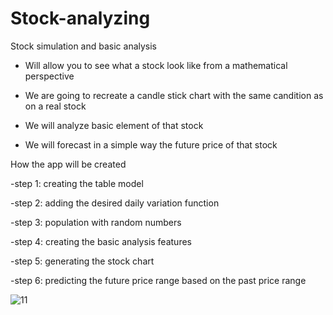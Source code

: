 # Stock-analyzing


Stock simulation and basic analysis


- Will allow you to see what a stock look like from a mathematical perspective


- We are going to recreate a candle stick chart with the same candition as on a real stock


- We will analyze basic element of that stock


- We will forecast in a simple way the future price of that stock



How the app will be created

-step 1: creating the table model 


-step 2: adding the desired daily variation function


-step 3: population with random numbers


-step 4: creating the basic analysis features


-step 5: generating the stock chart


-step 6: predicting the future price range based on the past price range




![11](https://user-images.githubusercontent.com/109900001/198882761-ccc2e7ad-2610-4719-a3b6-6be60b92d5da.png)







